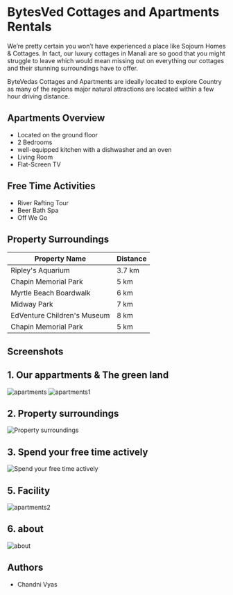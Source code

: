 
# BytesVed Cottages and Apartments Rentals
We’re pretty certain you won’t have experienced a place like Sojourn Homes & Cottages. In fact, our luxury cottages in Manali are so good that you might struggle to leave which would mean missing out on everything our cottages and their stunning surroundings have to offer.

ByteVedas Cottages and Apartments are ideally located to explore Country as many of the regions major natural attractions are located within a few hour driving distance.

## Apartments Overview
- Located on the ground floor
- 2 Bedrooms
- well-equipped kitchen with a dishwasher and an oven
- Living Room
- Flat-Screen TV

## Free Time Activities
+ River Rafting Tour
+ Beer Bath Spa
+ Off We Go

## Property Surroundings
| Property Name | Distance |
| --- | --- |
| Ripley's Aquarium | 3.7 km |
| Chapin Memorial Park | 5 km |
| Myrtle Beach Boardwalk | 6 km |
| Midway Park | 7 km |
| EdVenture Children's Museum | 8 km |
| Chapin Memorial Park | 5 km |
  
## Screenshots
## 1. Our appartments & The green land
![apartments](https://github.com/BytesvedTechnologies/Cottage/assets/155969461/fd78a991-0f3e-46c1-a5d4-929722956c5e)
![apartments1](https://github.com/BytesvedTechnologies/Cottage/assets/155969461/63f3146e-0be0-4d58-a889-604475823e5e)

## 2. Property surroundings
![Property surroundings](https://github.com/BytesvedTechnologies/Cottage/assets/155969461/3b424634-86ad-419f-9f5d-e3b3d710a84e)

## 3. Spend your free time actively
![Spend your free time actively](https://github.com/BytesvedTechnologies/Cottage/assets/155969461/ea78096d-d1cc-40a1-90b8-3a885f7fdc8c)

## 5. Facility
![apartments2](https://github.com/BytesvedTechnologies/Cottage/assets/155969461/1131d5a0-d3ee-4897-bdb3-839b9c4d0b72)

## 6. about
![about](https://github.com/BytesvedTechnologies/Cottage/assets/155969461/5f03e329-f86b-4604-8194-62ed2ac6a615)

## Authors
- Chandni Vyas

